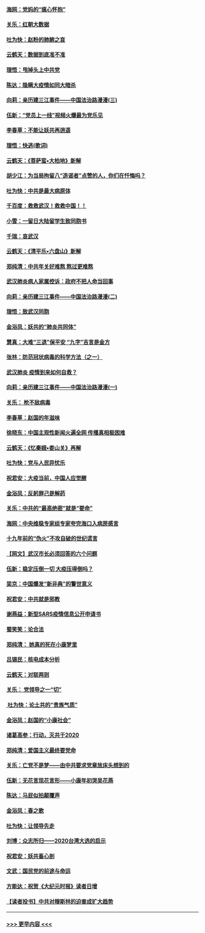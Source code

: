 #### [海网：党妈的“瘟心怀抱”](../pages/nsc993/n11840740.md?t=02050031) 
#### [关乐：红朝大数据](../pages/nsc993/n11840675.md?t=02050031) 
#### [吐为快：赵粉的肺腑之哀](../pages/nsc993/n11840618.md?t=02050031) 
#### [云鹤天：数据到底准不准](../pages/nsc993/n11840325.md?t=02050031) 
#### [理悟：甩掉头上中共党](../pages/nsc993/n11838826.md?t=02050031) 
#### [陈达：隐瞒大疫情如同大暗杀](../pages/nsc993/n11838771.md?t=02050031) 
#### [向莉：亲历建三江事件——中国法治路漫漫(三)](../pages/nsc993/n11831825.md?t=02050031) 
#### [伍新：“党员上一线”视频火爆最为党乐见](../pages/nsc993/n11838200.md?t=02050031) 
#### [李春草：不能让妖共再逍遥](../pages/nsc993/n11838102.md?t=02050031) 
#### [理悟：快逃(歌词)](../pages/nsc993/n11838083.md?t=02050031) 
#### [云鹤天：《菩萨蛮▪大柏地》新解](../pages/nsc993/n11838059.md?t=02050031) 
#### [胡少江：为当局拘留八“造谣者”点赞的人，你们在忏悔吗？](../pages/nsc993/n11836801.md?t=02050031) 
#### [吐为快：中共是最大病原体](../pages/nsc993/n11836748.md?t=02050031) 
#### [千百度：救救武汉！救救中国！！](../pages/nsc993/n11836145.md?t=02050031) 
#### [小雪：一留日大陆留学生致同胞书](../pages/nsc993/n11834624.md?t=02050031) 
#### [千瑞：哀武汉](../pages/nsc993/n11833647.md?t=02050031) 
#### [云鹤天：《清平乐▪六盘山》新解](../pages/nsc993/n11833611.md?t=02050031) 
#### [郑纯清：中共年关好难熬 熬过更难熬](../pages/nsc993/n11833489.md?t=02050031) 
#### [武汉肺炎病人家属控诉：政府不把人命当回事](../pages/nsc993/n11833205.md?t=02050031) 
#### [向莉：亲历建三江事件——中国法治路漫漫(二)](../pages/nsc993/n11829102.md?t=02050031) 
#### [理悟：致武汉同胞](../pages/nsc993/n11831522.md?t=02050031) 
#### [金浴凤：妖共的“肺炎共同体”](../pages/nsc993/n11829448.md?t=02050031) 
#### [慧真：大难“三退”保平安 “九字”吉言是金方](../pages/nsc993/n11829501.md?t=02050031) 
#### [张林：防范冠状病毒的科学方法（之一）](../pages/nsc993/n11828618.md?t=02050031) 
#### [武汉肺炎 疫情到来如何自救？](../pages/nsc993/n11827632.md?t=02050031) 
#### [向莉：亲历建三江事件——中国法治路漫漫(一)](../pages/nsc993/n11827190.md?t=02050031) 
#### [关乐： 枪不敌病毒](../pages/nsc993/n11826746.md?t=02050031) 
#### [李春草：赵国的年滋味](../pages/nsc993/n11826321.md?t=02050031) 
#### [徐晓东：中国主观性新闻火遍全网 传播真相极困难](../pages/nsc993/n11826508.md?t=02050031) 
#### [云鹤天：《忆秦娥▪娄山关》再解](../pages/nsc993/n11824682.md?t=02050031) 
#### [吐为快：党与人民异忧乐](../pages/nsc993/n11824660.md?t=02050031) 
#### [祝君安：大疫当前，中国人应觉醒](../pages/nsc993/n11821946.md?t=02050031) 
#### [金浴凤：反躬罪己是解药](../pages/nsc993/n11820280.md?t=02050031) 
#### [关乐：中共的“最高绝密”就是“要命”](../pages/nsc993/n11816946.md?t=02050031) 
#### [海网：中央维稳专家组专家夸完海口入病房感言](../pages/nsc993/n11815138.md?t=02050031) 
#### [十九年前的“伪火”不攻自破的世纪谎言](../pages/nsc993/n11813238.md?t=02050031) 
#### [【网文】武汉市长必须回答的六个问题](../pages/nsc993/n11813848.md?t=02050031) 
#### [伍新：稳定压倒一切 大疫压得倒吗？](../pages/nsc993/n11812634.md?t=02050031) 
#### [梁京：中国爆发“新非典”的警世意义](../pages/nsc993/n11812554.md?t=02050031) 
#### [祝君安：中共就是邪教](../pages/nsc993/n11812431.md?t=02050031) 
#### [谢燕益：新型SARS疫情信息公开申请书](../pages/nsc993/n11808840.md?t=02050031) 
#### [蜀笑笑：论合法](../pages/nsc993/n11808064.md?t=02050031) 
#### [郑纯清： 她真的死在小康梦里](../pages/nsc993/n11806623.md?t=02050031) 
#### [吕锡民：核电成本分析](../pages/nsc993/n11806284.md?t=02050031) 
#### [云鹤天：对联两则](../pages/nsc993/n11805957.md?t=02050031) 
#### [关乐： 党领导之一“切”](../pages/nsc993/n11804505.md?t=02050031) 
#### [ 吐为快：论土共的“贵族气质”](../pages/nsc993/n11804490.md?t=02050031) 
#### [金浴凤：赵国的“小康社会”](../pages/nsc993/n11804452.md?t=02050031) 
#### [诸葛高参：行动，灭共于2020](../pages/nsc993/n11804120.md?t=02050031) 
#### [郑纯清：爱国主义最终要党命](../pages/nsc993/n11802197.md?t=02050031) 
#### [关乐：亡党不是梦——由中共要求党章放床头想到的](../pages/nsc993/n11802156.md?t=02050031) 
#### [伍新：无花言现花言形——小康年初哭吴花燕](../pages/nsc993/n11800044.md?t=02050031) 
#### [陈达：马屁似拍颠覆声](../pages/nsc993/n11800010.md?t=02050031) 
#### [金浴凤：春之歌](../pages/nsc993/n11797687.md?t=02050031) 
#### [吐为快：让领导先走](../pages/nsc993/n11797512.md?t=02050031) 
#### [刘博：众志所归——2020台湾大选的启示](../pages/nsc993/n11796878.md?t=02050031) 
#### [祝君安：妖共畜心剖](../pages/nsc993/n11794273.md?t=02050031) 
#### [文武：国民党的前途与命运](../pages/nsc993/n11794198.md?t=02050031) 
#### [方能达：祝贺《大纪元时报》读者日增](../pages/nsc993/n11793807.md?t=02050031) 
#### [【读者投书】中共对穆斯林的迫害成扩大趋势](../pages/nsc993/n11791371.md?t=02050031) 

----
#### [ >>> 更早内容 <<< ](../indexes/nsc993-earlier.md)
